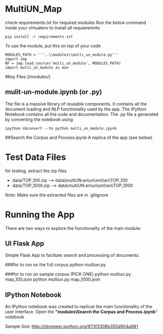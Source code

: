 MultiUN_Map
===========

check requirements.txt for required modules
Run the below command inside your virtualenv to install all requieremnts
    
    pip install -r requirements.txt

To use the module, put this on top of your code

    MODULES_PATH = '''..\\modules\\multi_un_module.py'''
    import imp
    NF = imp.load_source('multi_un_module', MODULES_PATH)
    import multi_un_module as mun

#Key Files (/modules/)
## mulit-un-module.ipynb (or .py)
The file is a massive library of reusable components. It contains all the document loading and NLP functionality used by the app. The IPython Notebook contains all the code and documentation. The .py file a generated by converting the notebook using:
    
    ipython nbconvert --to python multi_un_module.ipynb

##Search the Corpus and Process.ipynb
A replica of the app (see below)

# Test Data Files
for testing, extract the zip files
* data/TOP_100.zip --> data\multiUN.en\un\xml\en\TOP_100
* data/TOP_1000.zip --> data\multiUN.en\un\xml\en\TOP_1000

*Note*: Make sure the extracted files are in .gitignore

# Running the App
There are two ways to explore the functionality of the main module:
## UI Flask App
Simple Flask App to faclitate search and processing of documents.

###for to run on the full corpus
    python multiun.py 

###for to run on sample corpus (PICK ONE)
    python multiun.py map_100.json
    python multiun.py map_1000.json

## IPython Notebook
An IPython notebook was created to replicat the main functionality of the user interface.
Open the **"modules\Search the Corpus and Process.ipynb**" notebook

Sample Gist: 
http://nbviewer.ipython.org/973f3308b355d904a981
